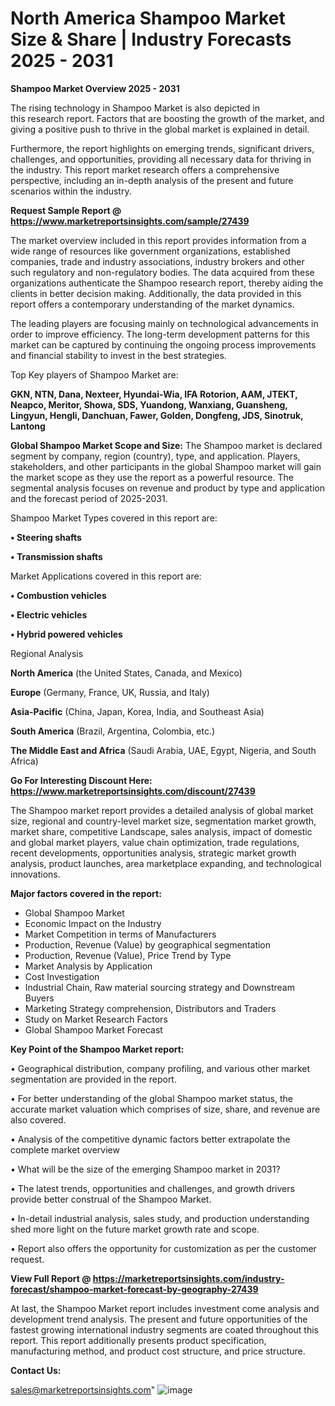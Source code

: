 # North America Shampoo Market Size & Share | Industry Forecasts 2025 - 2031

<Strong> Shampoo Market Overview 2025 - 2031</strong>

The rising technology in Shampoo Market is also depicted in this research report. Factors that are boosting the growth of the market, and giving a positive push to thrive in the global market is explained in detail.

Furthermore, the report highlights on emerging trends, significant drivers, challenges, and opportunities, providing all necessary data for thriving in the industry. This report market research offers a comprehensive perspective, including an in-depth analysis of the present and future scenarios within the industry.

<strong>Request Sample Report @ <a href=https://www.marketreportsinsights.com/sample/27439>https://www.marketreportsinsights.com/sample/27439</a></strong>

The market overview included in this report provides information from a wide range of resources like government organizations, established companies, trade and industry associations, industry brokers and other such regulatory and non-regulatory bodies. The data acquired from these organizations authenticate the Shampoo research report, thereby aiding the clients in better decision making. Additionally, the data provided in this report offers a contemporary understanding of the market dynamics.

The leading players are focusing mainly on technological advancements in order to improve efficiency. The long-term development patterns for this market can be captured by continuing the ongoing process improvements and financial stability to invest in the best strategies.

Top Key players of Shampoo Market are:

<strong>GKN, NTN, Dana, Nexteer, Hyundai-Wia, IFA Rotorion, AAM, JTEKT, Neapco, Meritor, Showa, SDS, Yuandong, Wanxiang, Guansheng, Lingyun, Hengli, Danchuan, Fawer, Golden, Dongfeng, JDS, Sinotruk, Lantong</strong>

<strong><b>Global Shampoo Market Scope and Size:</b></strong>
The Shampoo market is declared segment by company, region (country), type, and application. Players, stakeholders, and other participants in the global Shampoo market will gain the market scope as they use the report as a powerful resource. The segmental analysis focuses on revenue and product by type and application and the forecast period of 2025-2031.

Shampoo Market Types covered in this report are:

<strong>• Steering shafts

• Transmission shafts</strong>

Market Applications covered in this report are:

<strong>• Combustion vehicles

• Electric vehicles

• Hybrid powered vehicles</strong> 

Regional Analysis

<strong>North America</strong> (the United States, Canada, and Mexico)

<strong>Europe</strong> (Germany, France, UK, Russia, and Italy)

<strong>Asia-Pacific</strong> (China, Japan, Korea, India, and Southeast Asia)

<strong>South America</strong> (Brazil, Argentina, Colombia, etc.)

<strong>The Middle East and Africa</strong> (Saudi Arabia, UAE, Egypt, Nigeria, and South Africa)

<strong>Go For Interesting Discount Here: <a href=https://www.marketreportsinsights.com/discount/27439>https://www.marketreportsinsights.com/discount/27439</a></strong>

The Shampoo market report provides a detailed analysis of global market size, regional and country-level market size, segmentation market growth, market share, competitive Landscape, sales analysis, impact of domestic and global market players, value chain optimization, trade regulations, recent developments, opportunities analysis, strategic market growth analysis, product launches, area marketplace expanding, and technological innovations.

<strong><b>Major factors covered in the report:</b></strong>
<ul>
  <li>Global Shampoo Market </li>
  <li>Economic Impact on the Industry</li>
  <li>Market Competition in terms of Manufacturers</li>
  <li>Production, Revenue (Value) by geographical segmentation</li>
  <li>Production, Revenue (Value), Price Trend by Type</li>
  <li>Market Analysis by Application</li>
  <li>Cost Investigation</li>
  <li>Industrial Chain, Raw material sourcing strategy and Downstream Buyers</li>
  <li>Marketing Strategy comprehension, Distributors and Traders</li>
  <li>Study on Market Research Factors</li>
  <li>Global Shampoo Market Forecast</li>
</ul>

<strong><b>Key Point of the Shampoo Market report:</b></strong>

• Geographical distribution, company profiling, and various other market segmentation are provided in the report.

• For better understanding of the global Shampoo market status, the accurate market valuation which comprises of size, share, and revenue are also covered.

• Analysis of the competitive dynamic factors better extrapolate the complete market overview

• What will be the size of the emerging Shampoo market in 2031?

• The latest trends, opportunities and challenges, and growth drivers provide better construal of the Shampoo Market.

• In-detail industrial analysis, sales study, and production understanding shed more light on the future market growth rate and scope.

• Report also offers the opportunity for customization as per the customer request.

<strong><b>View Full Report @ <a href=https://marketreportsinsights.com/industry-forecast/shampoo-market-forecast-by-geography-27439>https://marketreportsinsights.com/industry-forecast/shampoo-market-forecast-by-geography-27439</a></b></strong>


At last, the Shampoo Market report includes investment come analysis and development trend analysis. The present and future opportunities of the fastest growing international industry segments are coated throughout this report. This report additionally presents product specification, manufacturing method, and product cost structure, and price structure.

<strong>Contact Us:</strong>

sales@marketreportsinsights.com"
![image](https://github.com/user-attachments/assets/d9006c71-9bcc-4e87-a52e-3dfe35a5b3ea)

